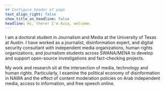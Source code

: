 ```yaml
---
## Configure header of page
text_align_right: false
show_title_as_headline: false
headline: Hi, there! I'm Azza, welcome. 
---
```


<!-- this is a subheadline -->
I am a doctoral student in Journalism and Media at the University of Texas at Austin. I have worked as a journalist, disinformation expert, and digital security consultant with independent media organizations, human rights organizations, and journalism students across SWANA/MENA to develop and support open-source investigations and fact-checking projects.

My work and research sit at the intersection of media, technology and human rights. Particularly, I examine the political economy of disinformation in NAWA and the effect of content moderation policies on Arab independent media, access to information, and free speech online.